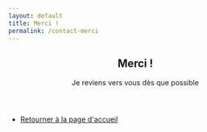 ```yaml
---
layout: default
title: Merci !
permalink: /contact-merci
---
```


<section id="main" class="container">
  <header>
    <h2>Merci !</h2>
    <p>Je reviens vers vous dès que possible</p>
  </header>
  <ul class="actions special">
    <li><a href="/" class="button primary">Retourner à la page d'accueil</a></li>
  </ul>
  <!-- <div class="box">
    <span class="image featured">{% asset {{page.picture}} alt='{{ page.title }}' %}</span>
    {{ content }}
  </div> -->
</section>